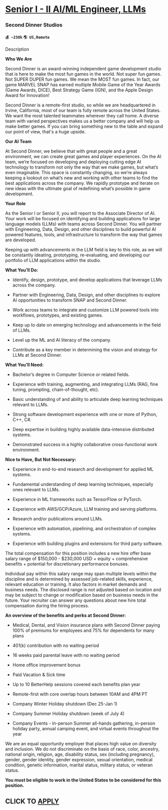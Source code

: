 # [Senior I - II AI/ML Engineer, LLMs](https://www.remotewlb.com/apply/senior-i-ii-ai-ml-engineer-llms)  
### Second Dinner Studios  
#### `💰 ~230k` `🌎 US,Remote`  

Description

**Who We Are**

Second Dinner is an award-winning independent game development studio that is here to make the most fun games in the world. Not super fun games. Not SUPER DUPER fun games. We mean the MOST fun games. In fact, our game MARVEL SNAP has earned multiple Mobile Game of the Year Awards (Game Awards, DICE), Best Strategy Game (IGN), and the Apple Design Award for Innovation!

Second Dinner is a remote-first studio, so while we are headquartered in Irvine, California, most of our team is fully remote across the United States. We want the most talented teammates wherever they call home. A diverse team with varied perspectives makes us a better company and will help us make better games. If you can bring something new to the table and expand our point of view, that's a huge upside.

 **Our AI Team**

At Second Dinner, we believe that with great people and a great environment, we can create great games and player experiences. On the AI team, we’re focused on developing and deploying cutting edge AI technology to transform not only the way that we make games, but what’s even imaginable. This space is constantly changing, so we’re always keeping a lookout on what’s new and working with other teams to find the best applications across the company. We rapidly prototype and iterate on new ideas with the ultimate goal of redefining what’s possible in game development.

 **Your Role**

As the Senior I or Senior II, you will report to the Associate Director of AI. Your work will be focused on identifying and building applications for large language models (LLMs) with teams across Second Dinner. You will partner with Engineering, Data, Design, and other disciplines to build powerful AI powered features, tools, and infrastructure to transform the way that games are developed.

Keeping up with advancements in the LLM field is key to this role, as we will be constantly ideating, prototyping, re-evaluating, and developing our portfolio of LLM applications within the studio.

 **What You’ll Do:**

  * Identify, design, prototype, and develop applications that leverage LLMs across the company.

  * Partner with Engineering, Data, Design, and other disciplines to explore AI opportunities to transform SNAP and Second Dinner.

  * Work across teams to integrate and customize LLM powered tools into workflows, prototypes, and existing games.

  * Keep up to date on emerging technology and advancements in the field of LLMs.

  * Level up the ML and AI literacy of the company.

  * Contribute as a key member in determining the vision and strategy for LLMs at Second Dinner.

 **What You’ll Need:**

  * Bachelor’s degree in Computer Science or related fields.

  * Experience with training, augmenting, and integrating LLMs (RAG, fine tuning, prompting, chain-of-thought, etc).

  * Basic understanding of and ability to articulate deep learning techniques relevant to LLMs.

  * Strong software development experience with one or more of Python, C++, C#.

  * Deep expertise in building highly available data-intensive distributed systems.

  * Demonstrated success in a highly collaborative cross-functional work environment.

 **Nice to Have, But Not Necessary:**

  * Experience in end-to-end research and development for applied ML systems.

  * Fundamental understanding of deep learning techniques, especially ones relevant to LLMs.

  * Experience in ML frameworks such as TensorFlow or PyTorch.

  * Experience with AWS/GCP/Azure, LLM training and serving platforms.

  * Research and/or publications around LLMs.

  * Experience with automation, pipelining, and orchestration of complex systems.

  * Experience with building plugins and extensions for third party software.

The total compensation for this position includes a new hire offer base salary range of $150,000 - $230,000 USD + equity + comprehensive benefits + potential for discretionary performance bonuses.

Individual pay within this salary range may span multiple levels within the discipline and is determined by assessed job-related skills, experience, relevant education or training. It also factors in market demands and business needs. The disclosed range is not adjusted based on location and may be subject to change or modification based on business needs in the future. Your recruiter can answer any questions about new hire total compensation during the hiring process.

 **An overview of the benefits and perks at Second Dinner:**

  * Medical, Dental, and Vision insurance plans with Second Dinner paying 100% of premiums for employees and 75% for dependents for many plans

  * 401(k) contribution with no waiting period

  * 16 weeks paid parental leave with no waiting period

  * Home office improvement bonus

  * Paid Vacation & Sick time

  * Up to 10 BetterHelp sessions covered each benefits plan year

  * Remote-first with core overlap hours between 10AM and 4PM PT

  * Company Winter Holiday shutdown (Dec 25-Jan 1)

  * Company Summer Holiday shutdown (week of July 4)

  * Company Events - In-person Summer all-hands gathering, in-person holiday party, annual camping event, and virtual events throughout the year

We are an equal opportunity employer that places high value on diversity and inclusion. We do not discriminate on the basis of race, color, ancestry, national origin, religion, age, disability status, sex (including pregnancy), gender, gender identity, gender expression, sexual orientation, medical condition, genetic information, marital status, military status, or veteran status.

**You must be eligible to work in the United States to be considered for this position.**

  
## CLICK TO [APPLY](https://www.remotewlb.com/apply/senior-i-ii-ai-ml-engineer-llms)


